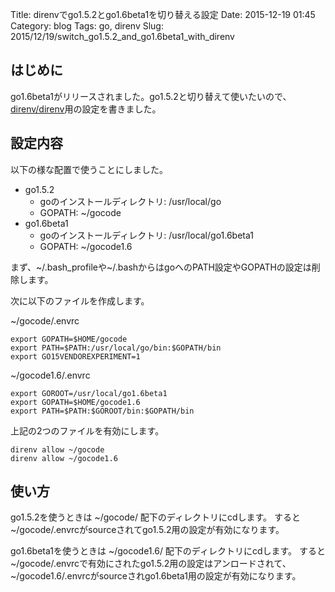 Title: direnvでgo1.5.2とgo1.6beta1を切り替える設定
Date: 2015-12-19 01:45
Category: blog
Tags: go, direnv
Slug: 2015/12/19/switch_go1.5.2_and_go1.6beta1_with_direnv

## はじめに
go1.6beta1がリリースされました。go1.5.2と切り替えて使いたいので、[direnv/direnv](https://github.com/direnv/direnv)用の設定を書きました。

## 設定内容
以下の様な配置で使うことにしました。

* go1.5.2
  * goのインストールディレクトリ: /usr/local/go
  * GOPATH: ~/gocode
* go1.6beta1
  * goのインストールディレクトリ: /usr/local/go1.6beta1
  * GOPATH: ~/gocode1.6

まず、~/.bash_profileや~/.bashからはgoへのPATH設定やGOPATHの設定は削除します。

次に以下のファイルを作成します。

~/gocode/.envrc
```
export GOPATH=$HOME/gocode
export PATH=$PATH:/usr/local/go/bin:$GOPATH/bin
export GO15VENDOREXPERIMENT=1
```

~/gocode1.6/.envrc
```
export GOROOT=/usr/local/go1.6beta1
export GOPATH=$HOME/gocode1.6
export PATH=$PATH:$GOROOT/bin:$GOPATH/bin
```

上記の2つのファイルを有効にします。
```
direnv allow ~/gocode
direnv allow ~/gocode1.6
```

## 使い方

go1.5.2を使うときは ~/gocode/ 配下のディレクトリにcdします。
すると~/gocode/.envrcがsourceされてgo1.5.2用の設定が有効になります。

go1.6beta1を使うときは ~/gocode1.6/ 配下のディレクトリにcdします。
すると~/gocode/.envrcで有効にされたgo1.5.2用の設定はアンロードされて、~/gocode1.6/.envrcがsourceされgo1.6beta1用の設定が有効になります。
